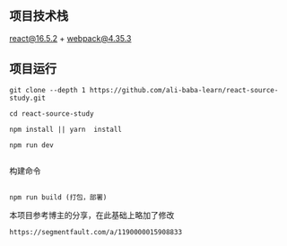 
## 项目技术栈

react@16.5.2 + webpack@4.35.3



## 项目运行


```
git clone --depth 1 https://github.com/ali-baba-learn/react-source-study.git  

cd react-source-study 

npm install || yarn  install

npm run dev


```
构建命令
```

npm run build (打包，部署)

```

本项目参考博主的分享，在此基础上略加了修改

```
https://segmentfault.com/a/1190000015908833

```